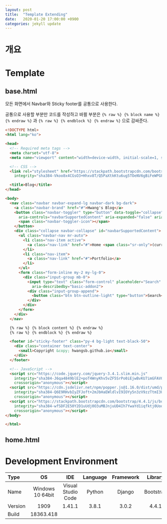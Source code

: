 ```yaml
---
layout: post
title:  "Template Extending"
date:   2020-01-20 17:00:00 +0900
categories: jekyll update
---
```

# 개요


# Template
## base.html
모든 화면에서 Navbar와 Sticky footer를 공통으로 사용한다.

공통으로 사용할 부분만 코드를 작성하고 바뀔 부분은 `{% raw %} {% block name %} {% endraw %}` 과 `{% raw %} {% endblock %} {% endraw %}` 으로 감싸준다.

```html
<!DOCTYPE html>
<html lang="ko">

<head>
  <!-- Required meta tags -->
  <meta charset="utf-8">
  <meta name="viewport" content="width=device-width, initial-scale=1, shrink-to-fit=no">

  <!-- CSS -->
  <link rel="stylesheet" href="https://stackpath.bootstrapcdn.com/bootstrap/4.4.1/css/bootstrap.min.css"
    integrity="sha384-Vkoo8x4CGsO3+Hhxv8T/Q5PaXtkKtu6ug5TOeNV6gBiFeWPGFN9MuhOf23Q9Ifjh" crossorigin="anonymous">

  <title>Blog</title>
</head>

<body>
  <nav class="navbar navbar-expand-lg navbar-dark bg-dark">
    <a class="navbar-brand" href="#">Hwang's Blog</a>
    <button class="navbar-toggler" type="button" data-toggle="collapse" data-target="#navbarSupportedContent"
      aria-controls="navbarSupportedContent" aria-expanded="false" aria-label="Toggle navigation">
      <span class="navbar-toggler-icon"></span>
    </button>
    <div class="collapse navbar-collapse" id="navbarSupportedContent">
      <ul class="navbar-nav mr-auto">
        <li class="nav-item active">
          <a class="nav-link" href="#">Home <span class="sr-only">(current)</span></a>
        </li>
        <li class="nav-item">
          <a class="nav-link" href="#">Portfolio</a>
        </li>
      </ul>
      <form class="form-inline my-2 my-lg-0">
        <div class="input-group mb-0">
          <input type="text" class="form-control" placeholder="Search" aria-label="Search"
            aria-describedby="basic-addon2">
          <div class="input-group-append">
            <button class="btn btn-outline-light" type="button">Search</button>
          </div>
        </div>
      </form>
    </div>
  </nav>

  {% raw %} {% block content %} {% endraw %}
  {% raw %} {% endblock %} {% endraw %}

  <footer id="sticky-footer" class="py-4 bg-light text-black-50">
    <div class="container text-center">
      <small>Copyright &copy; hwangsb.github.io</small>
    </div>
  </footer>

  <!-- JavaScript -->
  <script src="https://code.jquery.com/jquery-3.4.1.slim.min.js"
    integrity="sha384-J6qa4849blE2+poT4WnyKhv5vZF5SrPo0iEjwBvKU7imGFAV0wwj1yYfoRSJoZ+n"
    crossorigin="anonymous"></script>
  <script src="https://cdn.jsdelivr.net/npm/popper.js@1.16.0/dist/umd/popper.min.js"
    integrity="sha384-Q6E9RHvbIyZFJoft+2mJbHaEWldlvI9IOYy5n3zV9zzTtmI3UksdQRVvoxMfooAo"
    crossorigin="anonymous"></script>
  <script src="https://stackpath.bootstrapcdn.com/bootstrap/4.4.1/js/bootstrap.min.js"
    integrity="sha384-wfSDF2E50Y2D1uUdj0O3uMBJnjuUD4Ih7YwaYd1iqfktj0Uod8GCExl3Og8ifwB6"
    crossorigin="anonymous"></script>
</body>

</html>
```


## home.html


# Development Environment

| Type | OS | IDE | Language | Framework | Library |
|:--|:--:|:--:|:--:|:--:|:--:|
| Name | Windows 10 64bit | Visual Studio Code | Python | Django | Bootstrap |
| Version | 1909 | 1.41.1 | 3.8.1 | 3.0.2 | 4.4.1 |
| Build | 18363.418 |
